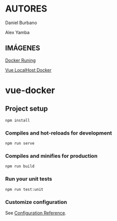 # AUTORES
Daniel Burbano

Alex Yamba

## IMÁGENES

[Docker Runing](https://imgur.com/N4YMiuK)

[Vue LocalHost Docker](https://imgur.com/RT7Q1MA)

# vue-docker

## Project setup
```
npm install
```

### Compiles and hot-reloads for development
```
npm run serve
```

### Compiles and minifies for production
```
npm run build
```

### Run your unit tests
```
npm run test:unit
```

### Customize configuration
See [Configuration Reference](https://cli.vuejs.org/config/).
